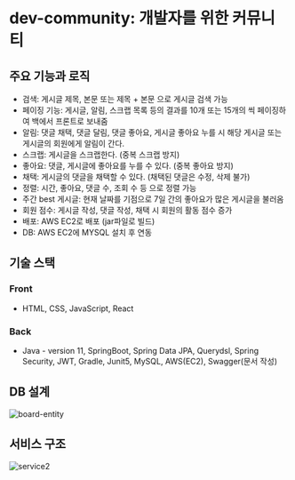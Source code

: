 # dev-community: 개발자를 위한 커뮤니티

## 주요 기능과 로직

- 검색: 게시글 제목, 본문 또는 제목 + 본문 으로 게시글 검색 가능
- 페이징 기능: 게시글, 알림, 스크랩 목록 등의 결과를 10개 또는 15개의 씩 페이징하여 백에서 프론트로 보내줌  
- 알림: 댓글 채택, 댓글 달림, 댓글 좋아요, 게시글 좋아요 누를 시 해당 게시글 또는 게시글의 회원에게 알림이 간다. 
- 스크랩: 게시글을 스크랩한다. (중복 스크랩 방지)
- 좋아요: 댓글, 게시글에 좋아요를 누를 수 있다. (중복 좋아요 방지)
- 채택: 게시글의 댓글을 채택할 수 있다. (채택된 댓글은 수정, 삭제 불가)
- 정렬: 시간, 좋아요, 댓글 수, 조회 수 등 으로 정렬 가능
- 주간 best 게시글: 현재 날짜를 기점으로 7일 간의 좋아요가 많은 게시글을 불러옴 
- 회원 점수: 게시글 작성, 댓글 작성, 채택 시 회원의 활동 점수 증가
- 배포: AWS EC2로 배포 (jar파일로 빌드)
- DB: AWS EC2에 MYSQL 설치 후 연동

## 기술 스택
### Front
- HTML, CSS, JavaScript, React
### Back
- Java - version 11, SpringBoot, Spring Data JPA, Querydsl, Spring Security, JWT, Gradle, Junit5, MySQL, AWS(EC2), Swagger(문서 작성)

## DB 설계
![board-entity](https://user-images.githubusercontent.com/66157892/149706422-b5a9a773-bec0-4854-8ab9-e1e7338f2e20.png)

## 서비스 구조
![service2](https://user-images.githubusercontent.com/66157892/149711671-8c5ea30d-7cd2-4caf-82d4-13e5694a960f.png)
